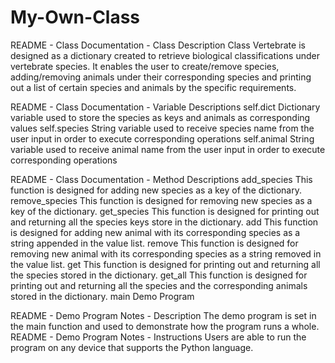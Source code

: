 # My-Own-Class

README - Class Documentation - Class Description
Class Vertebrate is designed as a dictionary created to retrieve biological classifications under vertebrate species. It enables the user to create/remove species, adding/removing animals under their corresponding species and printing out a list of certain species and animals by the specific requirements.

README - Class Documentation - Variable Descriptions
self.dict
Dictionary variable used to store the species as keys and animals as corresponding values
self.species
String variable used to receive species name from the user input in order to execute corresponding operations
self.animal
String variable used to receive animal name from the user input in order to execute corresponding operations

README - Class Documentation - Method Descriptions
add_species
This function is designed for adding new species as a key of the dictionary.
remove_species
This function is designed for removing new species as a key of the dictionary.
get_species
This function is designed for printing out and returning all the species keys store in the dictionary.
add
This function is designed for adding new animal with its corresponding species as a string appended in the value list.
remove
This function is designed for removing new animal with its corresponding species as a string removed in the value list.
get
This function is designed for printing out and returning all the species stored in the dictionary.
get_all
This function is designed for printing out and returning all the species and the corresponding animals stored in the dictionary.
main
Demo Program

README - Demo Program Notes - Description
The demo program is set in the main function and used to demonstrate how the program runs a whole.
README - Demo Program Notes - Instructions
Users are able to run the program on any device that supports the Python language.


